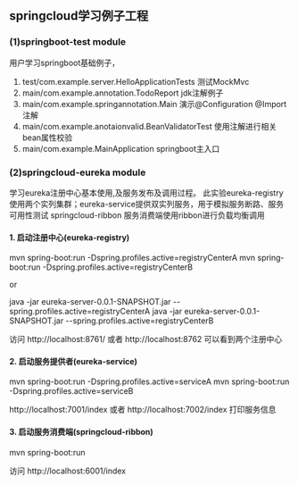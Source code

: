 ## springcloud学习例子工程
### (1)springboot-test module
用户学习springboot基础例子，
1. test/com.example.server.HelloApplicationTests  测试MockMvc
2. main/com.example.annotation.TodoReport  jdk注解例子
3. main/com.example.springannotation.Main  演示@Configuration @Import注解
4. main/com.example.anotaionvalid.BeanValidatorTest 使用注解进行相关bean属性校验
5. main/com.example.MainApplication springboot主入口

### (2)springcloud-eureka module
学习eureka注册中心基本使用,及服务发布及调用过程。
此实验eureka-registry使用两个实列集群；eureka-service提供双实列服务，用于模拟服务断路、服务可用性测试
springcloud-ribbon 服务消费端使用ribbon进行负载均衡调用

#### 1. 启动注册中心(eureka-registry)
mvn spring-boot:run -Dspring.profiles.active=registryCenterA
mvn spring-boot:run -Dspring.profiles.active=registryCenterB

or

java -jar eureka-server-0.0.1-SNAPSHOT.jar --spring.profiles.active=registryCenterA
java -jar eureka-server-0.0.1-SNAPSHOT.jar --spring.profiles.active=registryCenterB


访问
http://localhost:8761/ 或者 http://localhost:8762 可以看到两个注册中心

#### 2. 启动服务提供者(eureka-service)
mvn spring-boot:run -Dspring.profiles.active=serviceA
mvn spring-boot:run -Dspring.profiles.active=serviceB


http://localhost:7001/index 或者 http://localhost:7002/index 打印服务信息

#### 3. 启动服务消费端(springcloud-ribbon)
mvn spring-boot:run

访问
http://localhost:6001/index